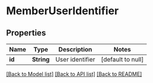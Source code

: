 # MemberUserIdentifier
## Properties

| Name | Type | Description | Notes |
|------------ | ------------- | ------------- | -------------|
| **id** | **String** | User identifier | [default to null] |

[[Back to Model list]](../README.md#documentation-for-models) [[Back to API list]](../README.md#documentation-for-api-endpoints) [[Back to README]](../README.md)

